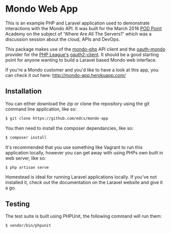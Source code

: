 # Mondo Web App

This is an example PHP and Laravel application used to demonstrate interactions with the Mondo API. It was built for the 
March 2016 [POD Point](https://pod-point.com) Academy on the subject of 'Where Are All The Servers?' which was a
discussion session about the cloud, APIs and DevOps.

This package makes use of the [mondo-php](https://github.com/edcs/mondo-php) API client and the 
[oauth-mondo](https://github.com/edcs/oauth-mondo) provider for the [PHP League's](https://thephpleague.com) 
[oauth2-client](https://github.com/thephpleague/oauth2-client). It should be a good starting point for anyone wanting
to build a Laravel based Mondo web interface.

If you're a Mondo customer and you'd like to have a look at this app, you can check it out here: 
http://mondo-app.herokuapp.com/

## Installation

You can either download the zip or clone the repository using the git command line application, like so:

```bash
$ git clone https://github.com/edcs/mondo-app
```

You then need to install the composer dependancies, like so:

```bash
$ composer install
```

It's recommended that you use something like Vagrant to run this application locally, however you can get away with
using PHPs own built in web server, like so:

```bash
$ php artisan serve
```

Homestead is ideal for running Laravel applications locally. If you've not installed it, check out the documentation on
the Laravel website and give it a go.

## Testing

The test suite is built using PHPUnit, the following command will run them:

```bash
$ vendor/bin/phpunit
```
